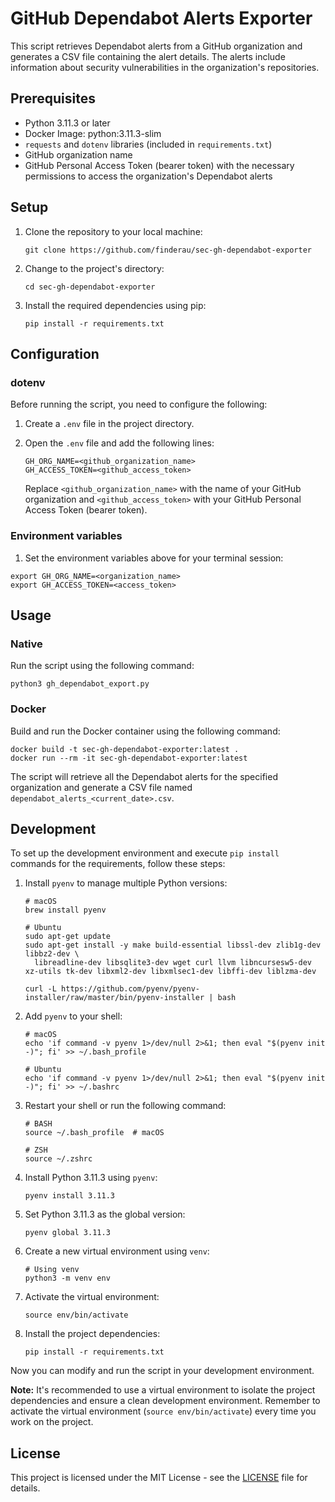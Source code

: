 # GitHub Dependabot Alerts Exporter

This script retrieves Dependabot alerts from a GitHub organization and generates a CSV file containing the alert details. The alerts include information about security vulnerabilities in the organization's repositories.

## Prerequisites

- Python 3.11.3 or later
- Docker Image: python:3.11.3-slim
- `requests` and `dotenv` libraries (included in `requirements.txt`)
- GitHub organization name
- GitHub Personal Access Token (bearer token) with the necessary permissions to access the organization's Dependabot alerts

## Setup

1. Clone the repository to your local machine:

   ```shell
   git clone https://github.com/finderau/sec-gh-dependabot-exporter
   ```

2. Change to the project's directory:

   ```shell
   cd sec-gh-dependabot-exporter
   ```

3. Install the required dependencies using pip:

   ```shell
   pip install -r requirements.txt
   ```

## Configuration

### dotenv

Before running the script, you need to configure the following:

1. Create a `.env` file in the project directory.

2. Open the `.env` file and add the following lines:

   ```dotenv
   GH_ORG_NAME=<github_organization_name>
   GH_ACCESS_TOKEN=<github_access_token>
   ```

   Replace `<github_organization_name>` with the name of your GitHub organization and `<github_access_token>` with your GitHub Personal Access Token (bearer token).

### Environment variables

1. Set the environment variables above for your terminal session:

```shell
export GH_ORG_NAME=<organization_name>
export GH_ACCESS_TOKEN=<access_token>
```

## Usage
### Native
Run the script using the following command:

```shell
python3 gh_dependabot_export.py
```

### Docker
Build and run the Docker container using the following command:
```shell
docker build -t sec-gh-dependabot-exporter:latest .
docker run --rm -it sec-gh-dependabot-exporter:latest
```

The script will retrieve all the Dependabot alerts for the specified organization and generate a CSV file named `dependabot_alerts_<current_date>.csv`.

## Development

To set up the development environment and execute `pip install` commands for the requirements, follow these steps:

1. Install `pyenv` to manage multiple Python versions:

   ```shell
   # macOS
   brew install pyenv

   # Ubuntu
   sudo apt-get update
   sudo apt-get install -y make build-essential libssl-dev zlib1g-dev libbz2-dev \
     libreadline-dev libsqlite3-dev wget curl llvm libncursesw5-dev xz-utils tk-dev libxml2-dev libxmlsec1-dev libffi-dev liblzma-dev

   curl -L https://github.com/pyenv/pyenv-installer/raw/master/bin/pyenv-installer | bash
   ```

2. Add `pyenv` to your shell:

   ```shell
   # macOS
   echo 'if command -v pyenv 1>/dev/null 2>&1; then eval "$(pyenv init -)"; fi' >> ~/.bash_profile

   # Ubuntu
   echo 'if command -v pyenv 1>/dev/null 2>&1; then eval "$(pyenv init -)"; fi' >> ~/.bashrc
   ```

3. Restart your shell or run the following command:

   ```shell
   # BASH
   source ~/.bash_profile  # macOS

   # ZSH
   source ~/.zshrc
   ```

4. Install Python 3.11.3 using `pyenv`:

   ```shell
   pyenv install 3.11.3
   ```

5. Set Python 3.11.3 as the global version:
   ```shell
   pyenv global 3.11.3
   ```

6. Create a new virtual environment using `venv`:

   ```shell
   # Using venv
   python3 -m venv env
   ```

7. Activate the virtual environment:

   ```shell
   source env/bin/activate
   ```

8. Install the project dependencies:

   ```shell
   pip install -r requirements.txt
   ```

Now you can modify and run the script in your development environment.

**Note:** It's recommended to use a virtual environment to isolate the project dependencies and ensure a clean development environment. Remember to activate the virtual environment (`source env/bin/activate`) every time you work on the project.

## License

This project is licensed under the MIT License - see the [LICENSE](LICENSE) file for details.
